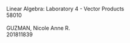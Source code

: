 Linear Algebra: Laboratory 4 - Vector Products
<br>58010
<br>
<br>
GUZMAN, Nicole Anne R.
<br>201811839
